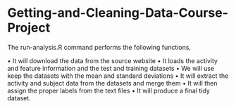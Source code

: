 # Getting-and-Cleaning-Data-Course-Project
The run-analysis.R command performs the following functions,

•	It will download the data from the source website 
•	It loads the activity and feature information and the test and training datasets
•	We will use keep the datasets with the  mean and standard deviations 
•	It will extract the activity and subject data from the datasets and merge them 
•	It will then assign the proper labels from the text files 
•	It will produce a final tidy  dataset. 
